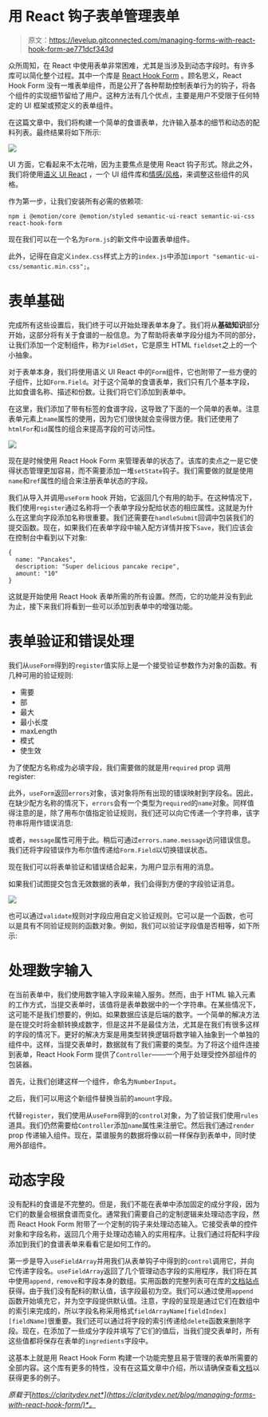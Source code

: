 # 用 React 钩子表单管理表单

> 原文：<https://levelup.gitconnected.com/managing-forms-with-react-hook-form-ae771dcf343d>

众所周知，在 React 中使用表单非常困难，尤其是当涉及到动态字段时。有许多库可以简化整个过程。其中一个库是 [React Hook Form](https://react-hook-form.com/) 。顾名思义，React Hook Form 没有一堆表单组件，而是公开了各种帮助控制表单行为的钩子，将各个组件的实现细节留给了用户。这种方法有几个优点，主要是用户不受限于任何特定的 UI 框架或预定义的表单组件。

在这篇文章中，我们将构建一个简单的食谱表单，允许输入基本的细节和动态的配料列表。最终结果将如下所示:

![](img/83f81504b5d9a98fe203c06982d88143.png)

UI 方面，它看起来不太花哨，因为主要焦点是使用 React 钩子形式。除此之外，我们将使用[语义 UI React](https://react.semantic-ui.com/) ，一个 UI 组件库和[情感/风格](https://emotion.sh/docs/@emotion/styled)，来调整这些组件的风格。

作为第一步，让我们安装所有必需的依赖项:

```
npm i @emotion/core @emotion/styled semantic-ui-react semantic-ui-css react-hook-form
```

现在我们可以在一个名为`Form.js`的新文件中设置表单组件。

此外，记得在自定义`index.css`样式上方的`index.js`中添加`import "semantic-ui-css/semantic.min.css";`。

# 表单基础

完成所有这些设置后，我们终于可以开始处理表单本身了。我们将从**基础知识**部分开始，这部分将有关于食谱的一般信息。为了帮助将表单字段分组为不同的部分，让我们添加一个定制组件，称为`FieldSet`，它是原生 HTML `fieldset`之上的一个小抽象。

对于表单本身，我们将使用语义 UI React 中的`Form`组件，它也附带了一些方便的子组件，比如`Form.Field`。对于这个简单的食谱表单，我们只有几个基本字段，比如食谱名称、描述和份数。让我们将它们添加到表单中。

在这里，我们添加了带有标签的食谱字段，这导致了下面的一个简单的表单。注意表单元素上`name`属性的使用，因为它们很快就会变得很方便。我们还使用了`htmlFor`和`id`属性的组合来提高字段的可访问性。

![](img/20bd06edac1add5652955e06b6f1b16b.png)

现在是时候使用 React Hook Form 来管理表单的状态了。该库的卖点之一是它使得状态管理更加容易，而不需要添加一堆`setState`钩子。我们需要做的就是使用`name`和`ref`属性的组合来注册表单状态的字段。

我们从导入并调用`useForm` hook 开始，它返回几个有用的助手。在这种情况下，我们使用`register`通过名称将一个表单字段分配给状态的相应属性。这就是为什么在这里向字段添加名称很重要。我们还需要在`handleSubmit`回调中包装我们的提交函数。现在，如果我们在表单字段中输入配方详情并按下`Save`，我们应该会在控制台中看到以下对象:

```
{
  name: "Pancakes",
  description: "Super delicious pancake recipe",
  amount: "10" 
}
```

这就是开始使用 React Hook 表单所需的所有设置。然而，它的功能并没有到此为止，接下来我们将看到一些可以添加到表单中的增强功能。

# 表单验证和错误处理

我们从`useForm`得到的`register`值实际上是一个接受验证参数作为对象的函数。有几种可用的验证规则:

*   需要
*   部
*   最大
*   最小长度
*   maxLength
*   模式
*   使生效

为了使配方名称成为必填字段，我们需要做的就是用`required` prop 调用 register:

此外，`useForm`返回`errors`对象，该对象将所有出现的错误映射到字段名。因此，在缺少配方名称的情况下，`errors`会有一个类型为`required`的`name`对象。同样值得注意的是，除了用布尔值指定验证规则，我们还可以向它传递一个字符串，该字符串将用作错误消息:

或者，`message`属性可用于此。稍后可通过`errors.name.message`访问错误信息。我们还将字段错误作为布尔值传递给`Form.Field`以切换错误状态。

现在我们可以将表单验证和错误结合起来，为用户显示有用的消息。

如果我们试图提交包含无效数据的表单，我们会得到方便的字段验证消息。

![](img/c5600668ad32c47172d5db90dc100ef2.png)

也可以通过`validate`规则对字段应用自定义验证规则。它可以是一个函数，也可以是具有不同验证规则的函数对象。例如，我们可以验证字段值是否相等，如下所示:

# 处理数字输入

在当前表单中，我们使用数字输入字段来输入服务。然而，由于 HTML 输入元素的工作方式，当提交表单时，该值将是表单数据中的一个字符串。在某些情况下，这可能不是我们想要的，例如。如果数据应该是后端的数字。一个简单的解决方法是在提交时将金额转换成数字，但是这并不是最佳方法，尤其是在我们有很多这样的字段的情况下。更好的解决方案是用类型转换逻辑将数字输入抽象到一个单独的组件中。这样，当提交表单时，数据就有了我们需要的类型。为了将这个组件连接到表单，React Hook Form 提供了`Controller`——一个用于处理受控外部组件的包装器。

首先，让我们创建这样一个组件，命名为`NumberInput`。

之后，我们可以用这个新组件替换当前的`amount`字段。

代替`register`，我们使用从`useForm`得到的`control`对象，为了验证我们使用`rules`道具。我们仍然需要给`Controller`添加`name`属性来注册它。然后我们通过`render` prop 传递输入组件。现在，菜谱服务的数据将像以前一样保存到表单中，同时使用外部组件。

# 动态字段

没有配料的食谱是不完整的。但是，我们不能在表单中添加固定的成分字段，因为它们的数量会根据食谱而变化。通常我们需要自己的定制逻辑来处理动态字段，然而 React Hook Form 附带了一个定制的钩子来处理动态输入。它接受表单的控件对象和字段名称，返回几个用于处理动态输入的实用程序。让我们通过将配料字段添加到我们的食谱表单来看看它是如何工作的。

第一步是导入`useFieldArray`并用我们从表单钩子中得到的`control`调用它，并向它传递字段名。`useFieldArray`返回了几个管理动态字段的实用程序，我们将在其中使用`append,` `remove`和字段本身的数组。实用函数的完整列表可在库的[文档站点](https://react-hook-form.com/api#useFieldArray)获得。由于我们没有配料的默认值，该字段最初为空。我们可以通过使用`append`函数开始填充它，并为空字段提供默认值。注意，字段的呈现是通过它们在数组中的索引来完成的，所以字段名称采用格式`fieldArrayName[fieldIndex][fieldName]`很重要。我们还可以通过将字段的索引传递给`delete`函数来删除字段。现在，在添加了一些成分字段并填写了它们的值后，当我们提交表单时，所有这些值都将保存在表单的`ingredients`字段中。

这基本上就是用 React Hook Form 构建一个功能完整且易于管理的表单所需要的全部内容。这个库有更多的特性，没有在这篇文章中介绍，所以请确保查看[文档](https://react-hook-form.com/get-started)以获得更多的例子。

*原载于*[*https://claritydev.net*](https://claritydev.net/blog/managing-forms-with-react-hook-form/)*。*